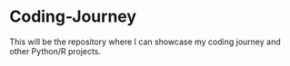 # Coding-Journey
This will be the repository where I can showcase my coding journey and other Python/R projects.
